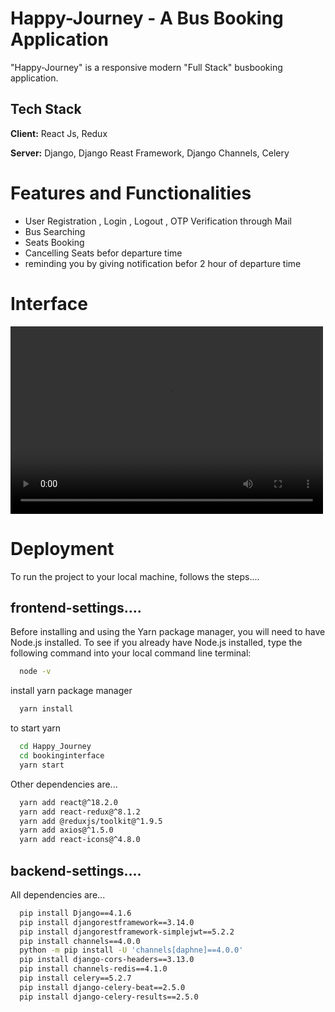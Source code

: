 # Happy-Journey - A Bus Booking Application
"Happy-Journey" is a responsive modern "Full Stack" busbooking application.

## Tech Stack
**Client:** React Js, Redux

**Server:** Django, Django Reast Framework, Django Channels, Celery

# Features and Functionalities
- User Registration , Login , Logout , OTP Verification through Mail 
- Bus Searching
- Seats Booking
- Cancelling Seats befor departure time
- reminding you by giving notification befor 2 hour of departure time


# Interface

<video width="500" height="300" src="https://github.com/nuruzz9134/Becha-Kena/assets/120547305/d24b8cb6-1ec6-4e42-b870-9638a886b674"></video>

# Deployment
To run the project to your local machine, follows the steps.... 
## frontend-settings....
Before installing and using the Yarn package manager, you will need to have Node.js installed. To see if you already have Node.js installed, type the following command into your local command line terminal:

```bash
  node -v
```
install yarn package manager
```bash
  yarn install
```
to start yarn
```bash
  cd Happy_Journey
  cd bookinginterface
  yarn start
```
Other dependencies are...
```bash
  yarn add react@^18.2.0
  yarn add react-redux@^8.1.2
  yarn add @reduxjs/toolkit@^1.9.5
  yarn add axios@^1.5.0
  yarn add react-icons@^4.8.0
```


## backend-settings....
All dependencies are...
```bash
  pip install Django==4.1.6
  pip install djangorestframework==3.14.0
  pip install djangorestframework-simplejwt==5.2.2
  pip install channels==4.0.0
  python -m pip install -U 'channels[daphne]==4.0.0'
  pip install django-cors-headers==3.13.0
  pip install channels-redis==4.1.0
  pip install celery==5.2.7
  pip install django-celery-beat==2.5.0
  pip install django-celery-results==2.5.0
```
